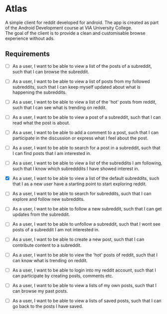 # Atlas
A simple client for reddit developed for android. The app is created as part of the Android Development course at VIA University College. <br/>
The goal of the client is to provide a clean and customisable browse experience without ads. 

## Requirements

- [ ] As a user, I want to be able to view a list of the posts of a subreddit, such that I can browse the subreddit.
- [ ] As a user, I want to be able to view a list of posts from my followed subreddits, such that I can keep myself updated about what is happening the subreddits.
- [ ] As a user, I want to be able to view a list of the 'hot' posts from reddit, such that I can see what is trending on reddit.   
- [ ] As a user, I want to be able to view a post of a subreddit, such that I can read what the post is about. 
- [ ] As a user, I want to be able to add a comment to a post, such that I can participate in the discussion or express what I feel about the post.
- [ ] As a user, I want to be able to search for a post in a subreddit, such that I can find posts that I am interested in.   
- [ ] As a user, I want to be able to view a list of the subreddits I am following, such that I know which subredddits I have showed interest in. 
- [x] As a user, I want to be able to view a list of the default subreddits, such that I as a new user have a starting point to start exploring reddit. 
- [ ] As a user, I want to be able to search for subreddits, such that I can explore and follow new subreddits. 
- [ ] As a user, I want to be able to follow a new subreddit, such that I can get updates from the subreddit. 
- [ ] As a user, I want to be able to unfollow a subreddit, such that I wont see posts of a subreddit I am not interested in. 
- [ ] As a user, I want to be able to create a new post, such that I can contribute content to a subreddit. 
- [ ] As a user, I want to be able to view the 'hot' posts of reddit, such that I can know what is trending on reddit.
- [ ] As a user, I want to be able to login into my reddit account, such that I can participate by creating posts, comments etc.
- [ ] As a user, I want to be able to view a lists of my own posts, such that I can browse my past posts. 
- [ ] As a user, I want to be able to view a lists of saved posts, such that I can go back to the posts I have saved. 



